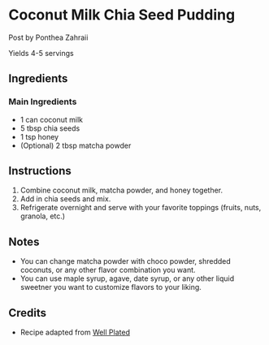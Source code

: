 # Coconut Milk Chia Seed Pudding

Post by Ponthea Zahraii

Yields 4-5 servings

## Ingredients

### Main Ingredients

- 1 can coconut milk 
- 5 tbsp chia seeds 
- 1 tsp honey
- (Optional) 2 tbsp matcha powder

## Instructions

1. Combine coconut milk, matcha powder, and honey together.
2. Add in chia seeds and mix. 
3. Refrigerate overnight and serve with your favorite toppings (fruits, nuts, granola, etc.)

## Notes

- You can change matcha powder with choco powder, shredded coconuts, or any other flavor combination you want. 
- You can use maple syrup, agave, date syrup, or any other liquid sweetner you want to customize flavors to your liking. 

## Credits

- Recipe adapted from [Well Plated](https://www.wellplated.com/coconut-chia-pudding/)

